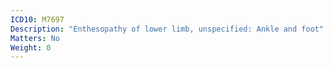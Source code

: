 ```yaml
---
ICD10: M7697
Description: "Enthesopathy of lower limb, unspecified: Ankle and foot"
Matters: No
Weight: 0
---
```

